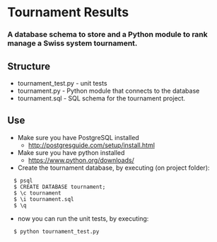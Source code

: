 # Tournament Results

### A database schema to store and a Python module to rank manage a Swiss system tournament.


## Structure
* tournament_test.py - unit tests
* tournament.py - Python module that connects to the database
* tournament.sql - SQL schema for the tournament project.

## Use
* Make sure you have PostgreSQL installed
  * http://postgresguide.com/setup/install.html
* Make sure you have python installed
  * https://www.python.org/downloads/
* Create the tournament database, by executing (on project folder):
```
  $ psql
  $ CREATE DATABASE tournament;
  $ \c tournament
  $ \i tournament.sql
  $ \q
```
* now you can run the unit tests, by executing:
```
  $ python tournament_test.py
```
